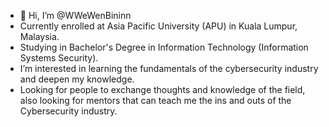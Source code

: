 - 👋 Hi, I’m @WWeWenBininn
- Currently enrolled at Asia Pacific University (APU) in Kuala Lumpur, Malaysia.
- Studying in Bachelor's Degree in Information Technology (Information Systems Security).
- I’m interested in learning the fundamentals of the cybersecurity industry and deepen my knowledge.
- Looking for people to exchange thoughts and knowledge of the field, also looking for mentors that can teach me the ins and outs of the Cybersecurity industry.

<!---
WWeWenBininn/WWeWenBininn is a ✨ special ✨ repository because its `README.md` (this file) appears on your GitHub profile.
You can click the Preview link to take a look at your changes.
--->
